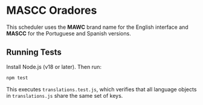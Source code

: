 # MASCC Oradores

This scheduler uses the **MAWC** brand name for the English interface and **MASCC** for the Portuguese and Spanish versions.

## Running Tests

Install Node.js (v18 or later). Then run:

```bash
npm test
```

This executes `translations.test.js`, which verifies that all language objects in `translations.js` share the same set of keys.
